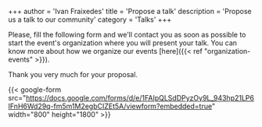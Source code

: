 +++
author = 'Ivan Fraixedes'
title = 'Propose a talk'
description = 'Propose us a talk to our community'
category = 'Talks'
+++

Please, fill the following form and we'll contact you as soon as possible to start the event's organization where you will present your talk.
You can know more about how we organize our events [here]({{< ref "organization-events" >}}).

Thank you very much for your proposal.

{{< google-form src="https://docs.google.com/forms/d/e/1FAIpQLSdDPyzOy9L_943hp21LP6IFnH6Wd29q-fm5m1M2egbCIZEt5A/viewform?embedded=true" width="800" height="1800" >}}
